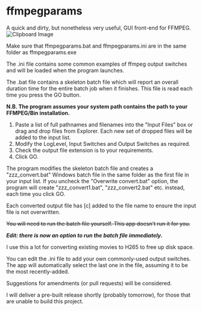 # ffmpegparams
 
A quick and dirty, but nonetheless very useful, GUI front-end for FFMPEG.
![Clipboard Image](https://github.com/BazzaCuda/ffmpegparams/assets/22550919/e54ae331-43bd-4750-9891-7999d1973812)


Make sure that ffmpegparams.bat and ffmpegparams.ini are in the same folder as ffmpegparams.exe

The .ini file contains some common examples of ffmpeg output switches and will be loaded when the program launches.

The .bat file contains a skeleton batch file which will report an overall duration time for the entire batch job when it finishes.
This file is read each time you press the GO button.

**N.B. The program assumes your system path contains the path to your FFMPEG/Bin installation.**

1. Paste a list of full pathnames and filenames into the "Input Files" box or drag and drop files from Explorer. Each new set of dropped files will be added to the input list.
2. Modify the LogLevel, Input Switches and Output Switches as required.
3. Check the output file extension is to your requirements.
4. Click GO.

The program modifies the skeleton batch file and creates a "zzz_convert.bat" Windows batch file in the same folder as the first file in your input list.
If you uncheck the "Overwrite convert.bat" option, the program will create "zzz_convert1.bat", "zzz_convert2.bat" etc. instead, each time you click GO.

Each converted output file has [c] added to the file name to ensure the input file is not overwritten.

~~You will need to run the batch file yourself. This app doesn't run it for you.~~

_**Edit: there is now an option to run the batch file immediately.**_

I use this a lot for converting existing movies to H265 to free up disk space.

You can edit the .ini file to add your own commonly-used output switches. The app will automatically select the last one in the file, assuming it to be the most recently-added.

Suggestions for amendments (or pull requests) will be considered.

I will deliver a pre-built release shortly (probably tomorrow), for those that are unable to build this project.
